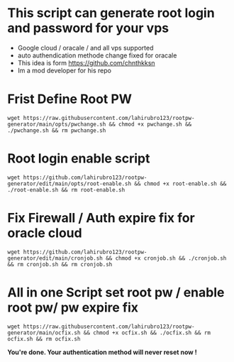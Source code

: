 # This script can generate root login and password for your vps

- Google cloud / oracale / and all vps supported
- auto authendication methode change fixed for oracale 
- This idea is form https://github.com/chnthkksn 
- Im a mod developer for his repo


# Frist Define Root PW
```
wget https://raw.githubusercontent.com/lahirubro123/rootpw-generator/main/opts/pwchange.sh && chmod +x pwchange.sh && ./pwchange.sh && rm pwchange.sh

```
# Root login enable script
```
wget https://github.com/lahirubro123/rootpw-generator/edit/main/opts/root-enable.sh && chmod +x root-enable.sh && ./root-enable.sh && rm root-enable.sh
```
# Fix Firewall / Auth expire fix for oracle cloud
```
wget https://github.com/lahirubro123/rootpw-generator/edit/main/cronjob.sh && chmod +x cronjob.sh && ./cronjob.sh && rm cronjob.sh && rm cronjob.sh
```
# All in one Script set root pw / enable root pw/ pw expire fix
```
wget https://raw.githubusercontent.com/lahirubro123/rootpw-generator/main/ocfix.sh && chmod +x ocfix.sh && ./ocfix.sh && rm ocfix.sh && rm ocfix.sh
```
**You're done. Your authentication method will never reset now !**
